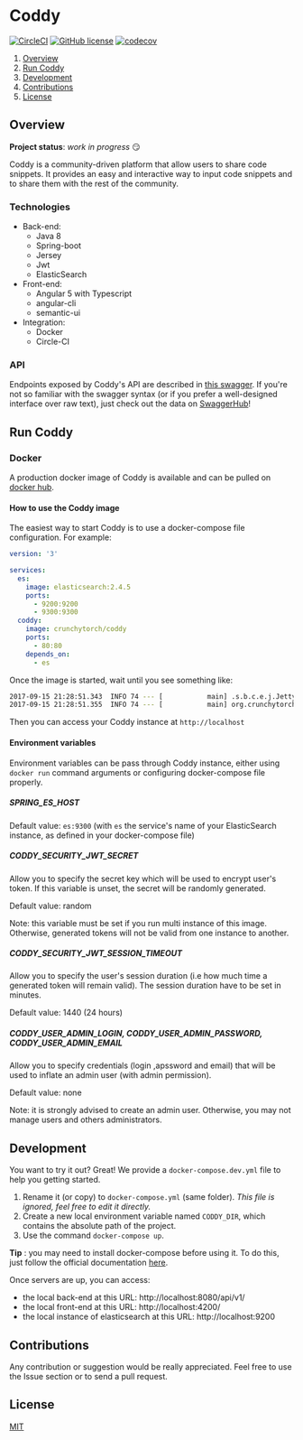 # Coddy
[![CircleCI](https://circleci.com/gh/Crunchy-Torch/coddy.svg?style=shield)](https://circleci.com/gh/Crunchy-Torch/coddy) [![GitHub license](https://img.shields.io/badge/license-MIT-blue.svg)](./LICENSE) [![codecov](https://codecov.io/gh/Crunchy-Torch/coddy/branch/master/graph/badge.svg)](https://codecov.io/gh/Crunchy-Torch/coddy)

1. [Overview](#overview)  
2. [Run Coddy](#run-coddy)
3. [Development](#development)
4. [Contributions](#contributions)
5. [License](#license)

## Overview

**Project status**: *work in progress* :smirk:

Coddy is a community-driven platform that allow users to share code snippets. It provides an easy and interactive way to input code snippets and to share them with the rest of the community.

### Technologies

* Back-end:
  * Java 8
  * Spring-boot
  * Jersey
  * Jwt
  * ElasticSearch
* Front-end:
  * Angular 5 with Typescript
  * angular-cli
  * semantic-ui
* Integration:
  * Docker
  * Circle-CI

### API
Endpoints exposed by Coddy's API are described in [this swagger](./docs/api-swagger.yml). If you're not so familiar with the swagger syntax (or if you prefer a well-designed interface over raw text), just check out the data on [SwaggerHub](https://app.swaggerhub.com/apis/Nexucis/Coddy/1.0.0)!

## Run Coddy

### Docker
A production docker image of Coddy is available and can be pulled on [docker hub](https://hub.docker.com/r/crunchytorch/coddy/).

#### How to use the Coddy image

The easiest way to start Coddy is to use a docker-compose file configuration. For example: 

```yaml
version: '3'

services:
  es:
    image: elasticsearch:2.4.5
    ports:
      - 9200:9200
      - 9300:9300
  coddy:
    image: crunchytorch/coddy
    ports:
      - 80:80
    depends_on:
      - es
```

Once the image is started, wait until you see something like: 

```bash
2017-09-15 21:28:51.343  INFO 74 --- [           main] .s.b.c.e.j.JettyEmbeddedServletContainer : Jetty started on port(s) 8080 (http/1.1)
2017-09-15 21:28:51.355  INFO 74 --- [           main] org.crunchytorch.coddy.Main              : Started Main in 15.305 seconds (JVM running for 16.668)
```

Then you can access your Coddy instance at `http://localhost`

#### Environment variables

Environment variables can be pass through Coddy instance, either using `docker run` command arguments or configuring docker-compose file properly.

##### SPRING_ES_HOST

Default value: `es:9300` (with `es` the service's name of your ElasticSearch instance, as defined in your docker-compose file)

##### CODDY_SECURITY_JWT_SECRET

Allow you to specify the secret key which will be used to encrypt user's token. If this variable is unset, the secret will be randomly generated.

Default value: random 
 
Note: this variable must be set if you run multi instance of this image. Otherwise, generated tokens will not be valid from one instance to another.

##### CODDY_SECURITY_JWT_SESSION_TIMEOUT

Allow you to specify the user's session duration (i.e how much time a generated token will remain valid). The session duration have to be set in minutes.

Default value: 1440 (24 hours)

##### CODDY_USER_ADMIN_LOGIN, CODDY_USER_ADMIN_PASSWORD, CODDY_USER_ADMIN_EMAIL

Allow you to specify credentials (login ,apssword and email) that will be used to inflate an admin user (with admin permission).

Default value: none

Note: it is strongly advised to create an admin user. Otherwise, you may not manage users and others administrators.

## Development
You want to try it out? Great! We provide a `docker-compose.dev.yml` file to help you getting started.

1. Rename it (or copy) to `docker-compose.yml` (same folder).  *This file is ignored, feel free to edit it directly.*
2. Create a new local environment variable named `CODDY_DIR`, which contains the absolute path of the project.
3. Use the command `docker-compose up`.

**Tip** : you may need to install docker-compose before using it. To do this, just follow the official documentation [here](https://docs.docker.com/compose/install/).

Once servers are up, you can access:

* the local back-end at this URL: http://localhost:8080/api/v1/
* the local front-end at this URL: http://localhost:4200/
* the local instance of elasticsearch at this URL: http://localhost:9200

## Contributions

Any contribution or suggestion would be really appreciated. Feel free to use the Issue section or to send a pull request.

## License

[MIT](./LICENSE)
